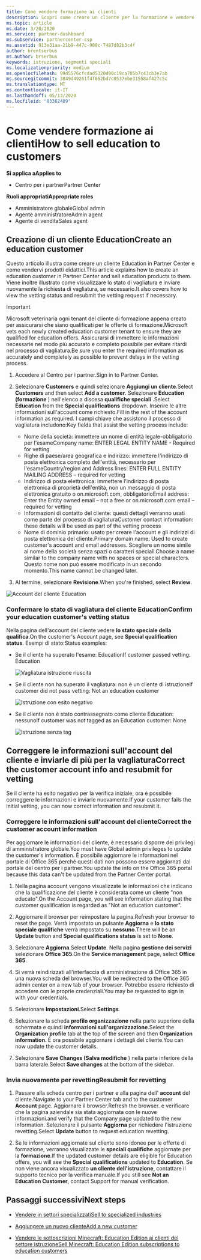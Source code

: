 ```yaml
---
title: Come vendere formazione ai clienti
description: Scopri come creare un cliente per la formazione e vendere le offerte nel centro per i partner.
ms.topic: article
ms.date: 3/20/2020
ms.service: partner-dashboard
ms.subservice: partnercenter-csp
ms.assetid: 913e31aa-21b9-447c-988c-7487d82b3c4f
author: brentserbus
ms.author: brserbus
keywords: istruzione, segmenti speciali
ms.localizationpriority: medium
ms.openlocfilehash: 99d5576cfcdad5320d90c19ca705b7c43cb3e7ab
ms.sourcegitcommit: 3849d49261f4f652bd7c0537ebe31558af427c5c
ms.translationtype: MT
ms.contentlocale: it-IT
ms.lasthandoff: 05/13/2020
ms.locfileid: "83362489"
---
```

# <a name="how-to-sell-education-to-customers"></a><span data-ttu-id="abb66-104">Come vendere formazione ai clienti</span><span class="sxs-lookup"><span data-stu-id="abb66-104">How to sell education to customers</span></span>

<span data-ttu-id="abb66-105">**Si applica a**</span><span class="sxs-lookup"><span data-stu-id="abb66-105">**Applies to**</span></span>

- <span data-ttu-id="abb66-106">Centro per i partner</span><span class="sxs-lookup"><span data-stu-id="abb66-106">Partner Center</span></span>

<span data-ttu-id="abb66-107">**Ruoli appropriati**</span><span class="sxs-lookup"><span data-stu-id="abb66-107">**Appropriate roles**</span></span>

- <span data-ttu-id="abb66-108">Amministratore globale</span><span class="sxs-lookup"><span data-stu-id="abb66-108">Global admin</span></span>
- <span data-ttu-id="abb66-109">Agente amministratore</span><span class="sxs-lookup"><span data-stu-id="abb66-109">Admin agent</span></span>
- <span data-ttu-id="abb66-110">Agente di vendita</span><span class="sxs-lookup"><span data-stu-id="abb66-110">Sales agent</span></span>

## <a name="create-an-education-customer"></a><span data-ttu-id="abb66-111">Creazione di un cliente Education</span><span class="sxs-lookup"><span data-stu-id="abb66-111">Create an education customer</span></span>

<span data-ttu-id="abb66-112">Questo articolo illustra come creare un cliente Education in Partner Center e come vendervi prodotti didattici.</span><span class="sxs-lookup"><span data-stu-id="abb66-112">This article explains how to create an education customer in Partner Center and sell education products to them.</span></span> <span data-ttu-id="abb66-113">Viene inoltre illustrato come visualizzare lo stato di vagliatura e inviare nuovamente la richiesta di vagliatura, se necessario.</span><span class="sxs-lookup"><span data-stu-id="abb66-113">It also covers how to view the vetting status and resubmit the vetting request if necessary.</span></span>

> [!IMPORTANT]
> <span data-ttu-id="abb66-114">Microsoft veterinaria ogni tenant del cliente di formazione appena creato per assicurarsi che siano qualificati per le offerte di formazione.</span><span class="sxs-lookup"><span data-stu-id="abb66-114">Microsoft vets each newly created education customer tenant to ensure they are qualified for education offers.</span></span>  <span data-ttu-id="abb66-115">Assicurarsi di immettere le informazioni necessarie nel modo più accurato e completo possibile per evitare ritardi nel processo di vagliatura.</span><span class="sxs-lookup"><span data-stu-id="abb66-115">Be sure you enter the required information as accurately and completely as possible to prevent delays in the vetting process.</span></span>

1. <span data-ttu-id="abb66-116">Accedere al Centro per i partner.</span><span class="sxs-lookup"><span data-stu-id="abb66-116">Sign in to Partner Center.</span></span>
2. <span data-ttu-id="abb66-117">Selezionare **Customers** e quindi selezionare **Aggiungi un cliente**.</span><span class="sxs-lookup"><span data-stu-id="abb66-117">Select **Customers** and then select **Add a customer**.</span></span> <span data-ttu-id="abb66-118">Selezionare **Education (formazione** ) nell'elenco a discesa **qualifiche speciali** .</span><span class="sxs-lookup"><span data-stu-id="abb66-118">Select **Education** from the **Special qualifications** dropdown.</span></span>  <span data-ttu-id="abb66-119">Inserire le altre informazioni sull'account come richiesto.</span><span class="sxs-lookup"><span data-stu-id="abb66-119">Fill in the rest of the account information as required.</span></span>  <span data-ttu-id="abb66-120">I campi chiave che assistono il processo di vagliatura includono:</span><span class="sxs-lookup"><span data-stu-id="abb66-120">Key fields that assist the vetting process include:</span></span>

   - <span data-ttu-id="abb66-121">Nome della società: immettere un nome di entità legale-obbligatorio per l'esame</span><span class="sxs-lookup"><span data-stu-id="abb66-121">Company name: ENTER LEGAL ENTITY NAME - Required for vetting</span></span>
   - <span data-ttu-id="abb66-122">Righe di paese/area geografica e indirizzo: immettere l'indirizzo di posta elettronica completo dell'entità, necessario per l'esame</span><span class="sxs-lookup"><span data-stu-id="abb66-122">Country/region and Address lines: ENTER FULL ENTITY MAILING ADDRESS – required for vetting</span></span>
   - <span data-ttu-id="abb66-123">Indirizzo di posta elettronica: immettere l'indirizzo di posta elettronica di proprietà dell'entità, non un messaggio di posta elettronica gratuito o on.microsoft.com, obbligatorio</span><span class="sxs-lookup"><span data-stu-id="abb66-123">Email address:  Enter the Entity owned email – not a free or on.microsoft.com email – required for vetting</span></span>
   - <span data-ttu-id="abb66-124">Informazioni di contatto del cliente: questi dettagli verranno usati come parte del processo di vagliatura</span><span class="sxs-lookup"><span data-stu-id="abb66-124">Customer contact information: these details will be used as part of the vetting process</span></span>
   - <span data-ttu-id="abb66-125">Nome di dominio primario: usato per creare l'account e gli indirizzi di posta elettronica del cliente.</span><span class="sxs-lookup"><span data-stu-id="abb66-125">Primary domain name:  Used to create customer's account and email addresses.</span></span>  <span data-ttu-id="abb66-126">Scegliere un nome simile al nome della società senza spazi o caratteri speciali.</span><span class="sxs-lookup"><span data-stu-id="abb66-126">Choose a name similar to the company name with no spaces or special characters.</span></span>  <span data-ttu-id="abb66-127">Questo nome non può essere modificato in un secondo momento.</span><span class="sxs-lookup"><span data-stu-id="abb66-127">This name cannot be changed later.</span></span>

3. <span data-ttu-id="abb66-128">Al termine, selezionare **Revisione**.</span><span class="sxs-lookup"><span data-stu-id="abb66-128">When you're finished, select **Review**.</span></span>

![Account del cliente Education](images/eduaccountinfo.png)

### <a name="confirm-your-education-customers-vetting-status"></a><span data-ttu-id="abb66-130">Confermare lo stato di vagliatura del cliente Education</span><span class="sxs-lookup"><span data-stu-id="abb66-130">Confirm your education customer's vetting status</span></span>

<span data-ttu-id="abb66-131">Nella pagina dell'account del cliente vedere **lo stato speciale della qualifica**.</span><span class="sxs-lookup"><span data-stu-id="abb66-131">On the customer's Account page, see **Special qualification status**.</span></span>
<span data-ttu-id="abb66-132">Esempi di stato:</span><span class="sxs-lookup"><span data-stu-id="abb66-132">Status examples:</span></span>

- <span data-ttu-id="abb66-133">Se il cliente ha superato l'esame: Education</span><span class="sxs-lookup"><span data-stu-id="abb66-133">If customer passed vetting:  Education</span></span>

   ![Vagliatura istruzione riuscita](images/edupassedvetting.png)

- <span data-ttu-id="abb66-135">Se il cliente non ha superato il vagliatura: non è un cliente di istruzione</span><span class="sxs-lookup"><span data-stu-id="abb66-135">If customer did not pass vetting:  Not an education customer</span></span>

   ![Istruzione con esito negativo](images/edudidnotpassvetting.PNG)

- <span data-ttu-id="abb66-137">Se il cliente non è stato contrassegnato come cliente Education: nessuno</span><span class="sxs-lookup"><span data-stu-id="abb66-137">If customer was not tagged as an Education customer:  None</span></span>

   ![Istruzione senza tag](images/edunottagged.PNG)

## <a name="correct-the-customer-account-info-and-resubmit-for-vetting"></a><span data-ttu-id="abb66-139">Correggere le informazioni sull'account del cliente e inviarle di più per la vagliatura</span><span class="sxs-lookup"><span data-stu-id="abb66-139">Correct the customer account info and resubmit for vetting</span></span>  

<span data-ttu-id="abb66-140">Se il cliente ha esito negativo per la verifica iniziale, ora è possibile correggere le informazioni e inviarle nuovamente.</span><span class="sxs-lookup"><span data-stu-id="abb66-140">If your customer fails the initial vetting, you can now correct information and resubmit it.</span></span>

### <a name="correct-the-customer-account-information"></a><span data-ttu-id="abb66-141">Correggere le informazioni sull'account del cliente</span><span class="sxs-lookup"><span data-stu-id="abb66-141">Correct the customer account information</span></span>

<span data-ttu-id="abb66-142">Per aggiornare le informazioni del cliente, è necessario disporre dei privilegi di amministratore globale.</span><span class="sxs-lookup"><span data-stu-id="abb66-142">You must have Global admin privileges to update the customer's information.</span></span> <span data-ttu-id="abb66-143">È possibile aggiornare le informazioni nel portale di Office 365 perché questi dati non possono essere aggiornati dal portale del centro per i partner.</span><span class="sxs-lookup"><span data-stu-id="abb66-143">You update the info on the Office 365 portal because this data can't be updated from the Partner Center portal.</span></span>

1. <span data-ttu-id="abb66-144">Nella pagina account vengono visualizzate le informazioni che indicano che la qualificazione del cliente è considerata come un cliente "non educato".</span><span class="sxs-lookup"><span data-stu-id="abb66-144">On the Account page, you will see information stating that the customer qualification is regarded as "Not an education customer".</span></span>

2. <span data-ttu-id="abb66-145">Aggiornare il browser per reimpostare la pagina.</span><span class="sxs-lookup"><span data-stu-id="abb66-145">Refresh your browser to reset the page.</span></span> <span data-ttu-id="abb66-146">Verrà impostato un pulsante **Aggiorna** e **lo stato speciale qualifiche** verrà impostato su **nessuno**.</span><span class="sxs-lookup"><span data-stu-id="abb66-146">There will be an **Update** button and **Special qualifications status** is set to **None**.</span></span>

3. <span data-ttu-id="abb66-147">Selezionare **Aggiorna**.</span><span class="sxs-lookup"><span data-stu-id="abb66-147">Select **Update**.</span></span> <span data-ttu-id="abb66-148">Nella pagina **gestione dei servizi** selezionare **Office 365**.</span><span class="sxs-lookup"><span data-stu-id="abb66-148">On the **Service management** page, select **Office 365**.</span></span>

4. <span data-ttu-id="abb66-149">Si verrà reindirizzati all'interfaccia di amministrazione di Office 365 in una nuova scheda del browser.</span><span class="sxs-lookup"><span data-stu-id="abb66-149">You will be redirected to the Office 365 admin center on a new tab of your browser.</span></span> <span data-ttu-id="abb66-150">Potrebbe essere richiesto di accedere con le proprie credenziali.</span><span class="sxs-lookup"><span data-stu-id="abb66-150">You may be requested to sign in with your credentials.</span></span>

5. <span data-ttu-id="abb66-151">Selezionare **Impostazioni**.</span><span class="sxs-lookup"><span data-stu-id="abb66-151">Select **Settings**.</span></span>

6. <span data-ttu-id="abb66-152">Selezionare la scheda **profilo organizzazione** nella parte superiore della schermata e quindi **informazioni sull'organizzazione**.</span><span class="sxs-lookup"><span data-stu-id="abb66-152">Select the **Organization profile** tab at the top of the screen and then **Organization information**.</span></span> <span data-ttu-id="abb66-153">È ora possibile aggiornare i dettagli del cliente.</span><span class="sxs-lookup"><span data-stu-id="abb66-153">You can now update the customer details.</span></span>

7. <span data-ttu-id="abb66-154">Selezionare **Save Changes (Salva modifiche** ) nella parte inferiore della barra laterale.</span><span class="sxs-lookup"><span data-stu-id="abb66-154">Select **Save changes** at the bottom of the sidebar.</span></span>  

### <a name="resubmit-for-revetting"></a><span data-ttu-id="abb66-155">Invia nuovamente per revetting</span><span class="sxs-lookup"><span data-stu-id="abb66-155">Resubmit for revetting</span></span>

1. <span data-ttu-id="abb66-156">Passare alla scheda centro per i partner e alla pagina dell' **account** del cliente.</span><span class="sxs-lookup"><span data-stu-id="abb66-156">Navigate to your Partner Center tab and to the customer **Account** page.</span></span> <span data-ttu-id="abb66-157">Aggiornare il browser.</span><span class="sxs-lookup"><span data-stu-id="abb66-157">Refresh the browser.</span></span> <span data-ttu-id="abb66-158">e verificare che la pagina aziendale sia stata aggiornata con le nuove informazioni.</span><span class="sxs-lookup"><span data-stu-id="abb66-158">and verify that the Company page updated to the new information.</span></span> <span data-ttu-id="abb66-159">Selezionare il pulsante **Aggiorna** per richiedere l'istruzione revetting.</span><span class="sxs-lookup"><span data-stu-id="abb66-159">Select **Update** button to request education revetting.</span></span>

2. <span data-ttu-id="abb66-160">Se le informazioni aggiornate sul cliente sono idonee per le offerte di formazione, verranno visualizzate le **speciali qualifiche** aggiornate per la **formazione**.</span><span class="sxs-lookup"><span data-stu-id="abb66-160">If the updated customer details are eligible for Education offers, you will see the **Special qualifications** updated to **Education**.</span></span> <span data-ttu-id="abb66-161">Se non viene ancora visualizzato **un cliente dell'istruzione**, contattare il supporto tecnico per la verifica manuale.</span><span class="sxs-lookup"><span data-stu-id="abb66-161">If you still see **Not an Education Customer**, contact Support for manual verification.</span></span>

## <a name="next-steps"></a><span data-ttu-id="abb66-162">Passaggi successivi</span><span class="sxs-lookup"><span data-stu-id="abb66-162">Next steps</span></span>

- [<span data-ttu-id="abb66-163">Vendere in settori specializzati</span><span class="sxs-lookup"><span data-stu-id="abb66-163">Sell to specialized industries</span></span>](get-special-pricing-for-offers.md)

- [<span data-ttu-id="abb66-164">Aggiungere un nuovo cliente</span><span class="sxs-lookup"><span data-stu-id="abb66-164">Add a new customer</span></span>](add-a-new-customer.md)

- [<span data-ttu-id="abb66-165">Vendere le sottoscrizioni Minecraft: Education Edition ai clienti del settore istruzione</span><span class="sxs-lookup"><span data-stu-id="abb66-165">Sell Minecraft: Education Edition subscriptions to education customers</span></span>](minecraft-subscriptions.md)
